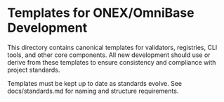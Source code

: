 <!-- === OmniNode:Metadata ===
author: OmniNode Team
copyright: OmniNode.ai
created_at: '2025-05-28T12:40:27.167503'
description: Stamped by ONEX
entrypoint: python://README.md
hash: 185ca433e001a9307f06c2c46f019d29236bbe67094fec8aee08250bcbff6196
last_modified_at: '2025-05-29T11:50:15.356874+00:00'
lifecycle: active
meta_type: tool
metadata_version: 0.1.0
name: README.md
namespace: omnibase.README
owner: OmniNode Team
protocol_version: 0.1.0
runtime_language_hint: python>=3.11
schema_version: 0.1.0
state_contract: state_contract://default
tools: null
uuid: 3c4fb07e-efae-445c-b5d7-298366a4db52
version: 1.0.0

<!-- === /OmniNode:Metadata === -->


# Templates for ONEX/OmniBase Development

This directory contains canonical templates for validators, registries, CLI tools, and other core components. All new development should use or derive from these templates to ensure consistency and compliance with project standards.

Templates must be kept up to date as standards evolve. See docs/standards.md for naming and structure requirements.
